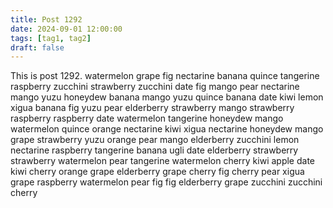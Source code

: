 ```yaml
---
title: Post 1292
date: 2024-09-01 12:00:00
tags: [tag1, tag2]
draft: false
---
```

This is post 1292.
watermelon
grape
fig
nectarine
banana
quince
tangerine
raspberry
zucchini
strawberry
zucchini
date
fig
mango
pear
nectarine
mango
yuzu
honeydew
banana
mango
yuzu
quince
banana
date
kiwi
lemon
xigua
banana
fig
yuzu
pear
elderberry
strawberry
mango
strawberry
raspberry
raspberry
date
watermelon
tangerine
honeydew
mango
watermelon
quince
orange
nectarine
kiwi
xigua
nectarine
honeydew
mango
grape
strawberry
yuzu
orange
pear
mango
elderberry
zucchini
lemon
nectarine
raspberry
tangerine
banana
ugli
date
elderberry
strawberry
strawberry
watermelon
pear
tangerine
watermelon
cherry
kiwi
apple
date
kiwi
cherry
orange
grape
elderberry
grape
cherry
fig
cherry
pear
xigua
grape
raspberry
watermelon
pear
fig
fig
elderberry
grape
zucchini
zucchini
cherry

